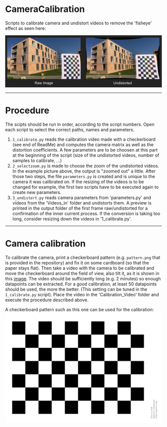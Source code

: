 # CameraCalibration
Scripts to calibrate camera and undistort videos to remove the 'fisheye' effect as seen here:

![picture](Example.png)

---

# Procedure
The scipts should be run in order, according to the script numbers. Open each script to select the correct paths, names and parameters.

1. `1_calibrate.py` reads the calibration video made with a checkerboard (see end of ReadMe) and computes the camera matrix as well as the distortion coefficients. A few parameters are to be choosen at this part at the beginning of the script (size of the undistorted videos, number of samples to calibrate, ...)
2. `2_selectzoom.py` is made to choose the zoom of the undistorted videos. In the example picture above, the output is "zoomed out" a little.
After those two steps, the file `parameters.py` is created and is unique to the camera it was calibrated on. If the resizing of the videos is to be changed for example, the first two scripts have to be executed again to create new parameters.
3. `3_undistort.py` reads camera parameters from 'parameters.py' and videos from the 'Videos_in' folder and undistorts them. A preview is printed in the output folder of the first frame raw/undistorted for a confirmation of the inner current process. If the conversion is taking too long, consider resizing down the videos in '1_calibrate.py'.

---

# Camera calibration

To calibrate the camera, print a checkerboard pattern (e.g. `pattern.png` that is provided in the repository) and fix it on some cardboard (so that the paper stays flat). Then take a video with the camera to be calibrated and move the checkerboard around the field of view, also tilt it, as it is shown in this [image](https://kr.mathworks.com/help/vision/ug/cameracalibrator_fov2.png). The video should be sufficiently long (e.g. 2 minutes) so enough datapoints can be extracted. For a good calibration, at least 50 datapoints should be used, the more the better. (This setting can be tuned in the `1_calibrate.py` script). Place the video in the 'Calibration_Video' folder and execute the procedure described above.

A checkerboard pattern such as this one can be used for the calibration:
![picture](pattern.png)




